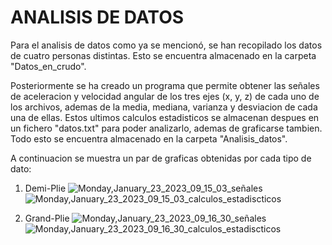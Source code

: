 # ANALISIS DE DATOS
Para el analisis de datos como ya se mencionó, se han recopilado los datos de cuatro personas distintas. Esto se encuentra almacenado en la carpeta "Datos_en_crudo".

Posteriormente se ha creado un programa que permite obtener las señales de aceleracion y velocidad angular de los tres ejes (x, y, z) de cada uno de los archivos, ademas de la media, mediana, varianza y desviacion de cada una de ellas. Estos ultimos calculos estadisticos se almacenan despues en un fichero "datos.txt" para poder analizarlo, ademas de graficarse tambien. Todo esto se encuentra almacenado en la carpeta "Analisis_datos".

A continuacion se muestra un par de graficas obtenidas por cada tipo de dato:

1. Demi-Plie
![Monday,January_23_2023_09_15_03_señales](https://user-images.githubusercontent.com/113996288/214006102-f51849b8-bc23-487c-8115-a5274c43c8bc.jpg)
![Monday,January_23_2023_09_15_03_calculos_estadiscticos](https://user-images.githubusercontent.com/113996288/214006112-9a7ac59d-ed47-4e00-9daf-0fa93d4fc7a2.jpg)

2. Grand-Plie
![Monday,January_23_2023_09_16_30_señales](https://user-images.githubusercontent.com/113996288/214006175-5dfdbe54-bd6a-4cbe-8816-1f8c78d3bfa4.jpg)
![Monday,January_23_2023_09_16_30_calculos_estadiscticos](https://user-images.githubusercontent.com/113996288/214006185-f9c13b5c-8727-4160-9e38-31d3a66b2594.jpg)
